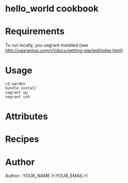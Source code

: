 # hello_world cookbook

# Requirements

To run locally, you vagrant installed (see http://vagrantup.com/v1/docs/getting-started/index.html)

# Usage

    cd warden
    bundle install
    vagrant up
    vagrant ssh

# Attributes

# Recipes

# Author

Author:: YOUR_NAME (<YOUR_EMAIL>)
